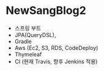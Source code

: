 # NewSangBlog2
- 스프링 부트 
- JPA(QueryDSL), 
- Gradle
- Aws (Ec2, S3, RDS, CodeDeploy)
- Thymeleaf
- CI (현재 Travis, 향후 Jenkins 적용)

